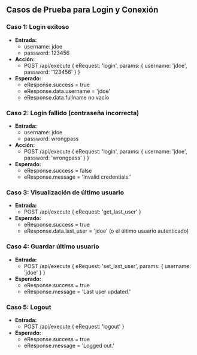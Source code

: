 ## Casos de Prueba para Login y Conexión

### Caso 1: Login exitoso
- **Entrada:**
  - username: jdoe
  - password: 123456
- **Acción:**
  - POST /api/execute { eRequest: 'login', params: { username: 'jdoe', password: '123456' } }
- **Esperado:**
  - eResponse.success = true
  - eResponse.data.username = 'jdoe'
  - eResponse.data.fullname no vacío

### Caso 2: Login fallido (contraseña incorrecta)
- **Entrada:**
  - username: jdoe
  - password: wrongpass
- **Acción:**
  - POST /api/execute { eRequest: 'login', params: { username: 'jdoe', password: 'wrongpass' } }
- **Esperado:**
  - eResponse.success = false
  - eResponse.message = 'Invalid credentials.'

### Caso 3: Visualización de último usuario
- **Entrada:**
  - POST /api/execute { eRequest: 'get_last_user' }
- **Esperado:**
  - eResponse.success = true
  - eResponse.data.last_user = 'jdoe' (o el último usuario autenticado)

### Caso 4: Guardar último usuario
- **Entrada:**
  - POST /api/execute { eRequest: 'set_last_user', params: { username: 'jdoe' } }
- **Esperado:**
  - eResponse.success = true
  - eResponse.message = 'Last user updated.'

### Caso 5: Logout
- **Entrada:**
  - POST /api/execute { eRequest: 'logout' }
- **Esperado:**
  - eResponse.success = true
  - eResponse.message = 'Logged out.'

